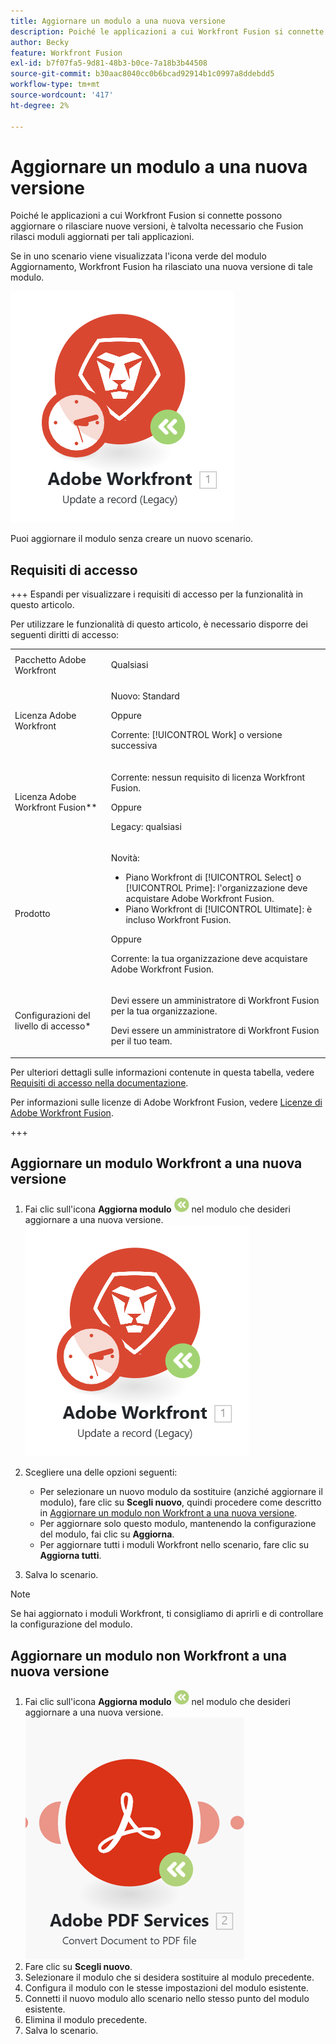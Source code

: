 ```yaml
---
title: Aggiornare un modulo a una nuova versione
description: Poiché le applicazioni a cui Workfront Fusion si connette possono aggiornare o rilasciare una nuova versione, è talvolta necessario che Fusion rilasci moduli aggiornati per tali applicazioni.
author: Becky
feature: Workfront Fusion
exl-id: b7f07fa5-9d81-48b3-b0ce-7a18b3b44508
source-git-commit: b30aac8040cc0b6bcad92914b1c0997a8ddebdd5
workflow-type: tm+mt
source-wordcount: '417'
ht-degree: 2%

---
```


# Aggiornare un modulo a una nuova versione

Poiché le applicazioni a cui Workfront Fusion si connette possono aggiornare o rilasciare nuove versioni, è talvolta necessario che Fusion rilasci moduli aggiornati per tali applicazioni.

Se in uno scenario viene visualizzata l&#39;icona verde del modulo Aggiornamento, Workfront Fusion ha rilasciato una nuova versione di tale modulo.

![Icona aggiornamento](assets/update-indicator-workfront.png)

Puoi aggiornare il modulo senza creare un nuovo scenario.

## Requisiti di accesso

+++ Espandi per visualizzare i requisiti di accesso per la funzionalità in questo articolo.

Per utilizzare le funzionalità di questo articolo, è necessario disporre dei seguenti diritti di accesso:

<table style="table-layout:auto">
 <col> 
 <col> 
 <tbody> 
  <tr> 
   <td role="rowheader">Pacchetto Adobe Workfront</td> 
   <td> <p>Qualsiasi</p> </td> 
  </tr> 
  <tr data-mc-conditions=""> 
   <td role="rowheader">Licenza Adobe Workfront</td> 
   <td> <p>Nuovo: Standard</p><p>Oppure</p><p>Corrente: [!UICONTROL Work] o versione successiva</p> </td> 
  </tr> 
  <tr> 
   <td role="rowheader">Licenza Adobe Workfront Fusion**</td> 
   <td>
   <p>Corrente: nessun requisito di licenza Workfront Fusion.</p>
   <p>Oppure</p>
   <p>Legacy: qualsiasi </p>
   </td> 
  </tr> 
  <tr> 
   <td role="rowheader">Prodotto</td> 
   <td>
   <p>Novità:</p> <ul><li>Piano Workfront di [!UICONTROL Select] o [!UICONTROL Prime]: l'organizzazione deve acquistare Adobe Workfront Fusion.</li><li>Piano Workfront di [!UICONTROL Ultimate]: è incluso Workfront Fusion.</li></ul>
   <p>Oppure</p>
   <p>Corrente: la tua organizzazione deve acquistare Adobe Workfront Fusion.</p>
   </td> 
  </tr>
  <tr data-mc-conditions=""> 
   <td role="rowheader">Configurazioni del livello di accesso*</td> 
   <td> 
     <p>Devi essere un amministratore di Workfront Fusion per la tua organizzazione.</p>
     <p>Devi essere un amministratore di Workfront Fusion per il tuo team.</p>
   </td> 
  </tr> 
   </td> 
  </tr> 
 </tbody> 
</table>

Per ulteriori dettagli sulle informazioni contenute in questa tabella, vedere [Requisiti di accesso nella documentazione](/help/workfront-fusion/references/licenses-and-roles/access-level-requirements-in-documentation.md).

Per informazioni sulle licenze di Adobe Workfront Fusion, vedere [Licenze di Adobe Workfront Fusion](/help/workfront-fusion/set-up-and-manage-workfront-fusion/licensing-operations-overview/license-automation-vs-integration.md).

+++

## Aggiornare un modulo Workfront a una nuova versione

1. Fai clic sull&#39;icona **Aggiorna modulo** ![Icona Aggiorna](assets/upgrade-icon.png) nel modulo che desideri aggiornare a una nuova versione.
   ![Icona aggiornamento](assets/update-indicator-workfront.png)
1. Scegliere una delle opzioni seguenti:

   * Per selezionare un nuovo modulo da sostituire (anziché aggiornare il modulo), fare clic su **Scegli nuovo**, quindi procedere come descritto in [Aggiornare un modulo non Workfront a una nuova versione](#upgrade-a-non-workfront-module-to-a-new-version).
   * Per aggiornare solo questo modulo, mantenendo la configurazione del modulo, fai clic su **Aggiorna**.
   * Per aggiornare tutti i moduli Workfront nello scenario, fare clic su **Aggiorna tutti**.

1. Salva lo scenario.

>[!NOTE]
>
>Se hai aggiornato i moduli Workfront, ti consigliamo di aprirli e di controllare la configurazione del modulo.

## Aggiornare un modulo non Workfront a una nuova versione

1. Fai clic sull&#39;icona **Aggiorna modulo** ![Icona Aggiorna](assets/upgrade-icon.png) nel modulo che desideri aggiornare a una nuova versione.
   ![Icona aggiornamento](assets/update-indicator.png)
1. Fare clic su **Scegli nuovo**.
1. Selezionare il modulo che si desidera sostituire al modulo precedente.
1. Configura il modulo con le stesse impostazioni del modulo esistente.
1. Connetti il nuovo modulo allo scenario nello stesso punto del modulo esistente.
1. Elimina il modulo precedente.
1. Salva lo scenario.
